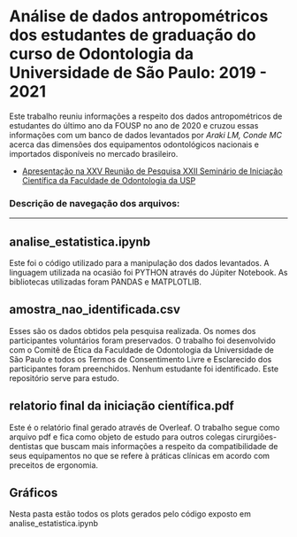 # Análise de dados antropométricos dos estudantes de graduação do curso de Odontologia da Universidade de São Paulo: 2019 - 2021

Este trabalho reuniu informações a respeito dos dados antropométricos de estudantes do último ano da FOUSP no ano de 2020 e cruzou essas informações com um banco de dados levantados por _Araki LM, Conde MC_ acerca das dimensões dos equipamentos odontológicos nacionais e importados disponíveis no mercado brasileiro. 

- [Apresentação na XXV Reunião de Pesquisa XXII Seminário de Iniciação Científica da Faculdade de Odontologia da USP](https://www.youtube.com/watch?v=mTkLtrePmRs)

### Descrição de navegação dos arquivos: 
---

## analise_estatistica.ipynb
Este foi o código utilizado para a manipulação dos dados levantados. A linguagem utilizada na ocasião foi PYTHON através do Júpiter Notebook. As bibliotecas utilizadas foram PANDAS e MATPLOTLIB. 

## amostra_nao_identificada.csv
Esses são os dados obtidos pela pesquisa realizada. Os nomes dos participantes voluntários foram preservados. O trabalho foi desenvolvido com o Comitê de Ética da Faculdade de Odontologia da Universidade de São Paulo e todos os Termos de Consentimento Livre e Esclarecido dos participantes foram preenchidos. Nenhum estudante foi identificado. Este repositório serve para estudo.

## relatorio final da iniciação científica.pdf

Este é o relatório final gerado através de Overleaf. O trabalho segue como arquivo pdf e fica como objeto de estudo para outros colegas cirurgiões-dentistas que buscam mais informações a respeito da compatibilidade de seus equipamentos no que se refere à práticas clínicas em acordo com preceitos de ergonomia.

## Gráficos
Nesta pasta estão todos os plots gerados pelo código exposto em analise_estatistica.ipynb




